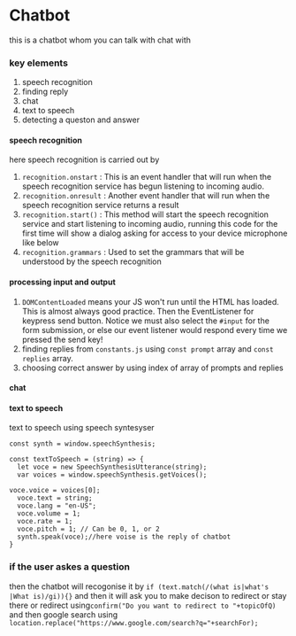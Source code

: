 # Chatbot
this is a chatbot whom you can talk with chat with
### key elements 
1. speech recognition 
2. finding reply 
3. chat 
4. text to speech 
5. detecting a queston and answer
#### speech recognition 
here speech recognition is carried out by 
1. `recognition.onstart` : This is an event handler that will run when the speech recognition service has begun listening to incoming audio. 
2. `recognition.onresult` : Another event handler that will run when the speech recognition service returns a result 
3. `recognition.start()` : This method will start the speech recognition service and start listening to incoming audio, running this code for the first time will show a dialog asking for access to your device microphone like below 
4. `recognition.grammars` : Used to set the grammars that will be understood by the speech recognition 
#### processing input and output 
1. `DOMContentLoaded` means your JS won't run until the HTML has loaded. This is almost always good practice. Then the EventListener for keypress send button. Notice we must also select the `#input` for the form submission, or else our event listener would respond every time we pressed the send key!
2. finding replies from `constants.js` using `const prompt` array and `const replies` array.
3. choosing correct answer by using index of array of prompts and replies 
#### chat 
#### text to speech 
text to speech using speech syntesyser 
```
const synth = window.speechSynthesis;

const textToSpeech = (string) => {
  let voce = new SpeechSynthesisUtterance(string);
  var voices = window.speechSynthesis.getVoices();

voce.voice = voices[0];
  voce.text = string;
  voce.lang = "en-US";
  voce.volume = 1;
  voce.rate = 1;
  voce.pitch = 1; // Can be 0, 1, or 2
  synth.speak(voce);//here voise is the reply of chatbot
}
```
### if the user askes a question
then the chatbot will recogonise it by `if (text.match(/(what is|what's |What is)/gi)){}`
and then it will ask you to make decison to redirect or stay there or redirect using`confirm("Do you want to redirect to "+topicOfQ)`
and then google search using `location.replace("https://www.google.com/search?q="+searchFor);`
